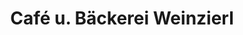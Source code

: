 ---
title: "Café u. Bäckerei Weinzierl"
url: /ergoldsbach/cafe-u-baeckerei-weinzierl/
shop: Bäckerei
---